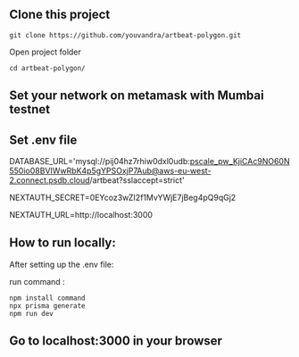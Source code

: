## Clone this project

```
git clone https://github.com/youvandra/artbeat-polygon.git
```

Open project folder

```
cd artbeat-polygon/
```

## Set your network on metamask with Mumbai testnet



## Set .env file

DATABASE_URL='mysql://pij04hz7rhiw0dxl0udb:pscale_pw_KjiCAc9NO60N550io08BVIWwRbK4p5gYPSOxjP7Aub@aws-eu-west-2.connect.psdb.cloud/artbeat?sslaccept=strict'

NEXTAUTH_SECRET=0EYcoz3wZI2f1MvYWjE7jBeg4pQ9qGj2

NEXTAUTH_URL=http://localhost:3000
## How to run locally: 

After setting up the .env file:

run command : 

```
npm install command
npx prisma generate
npm run dev
```

## Go to localhost:3000 in your browser
